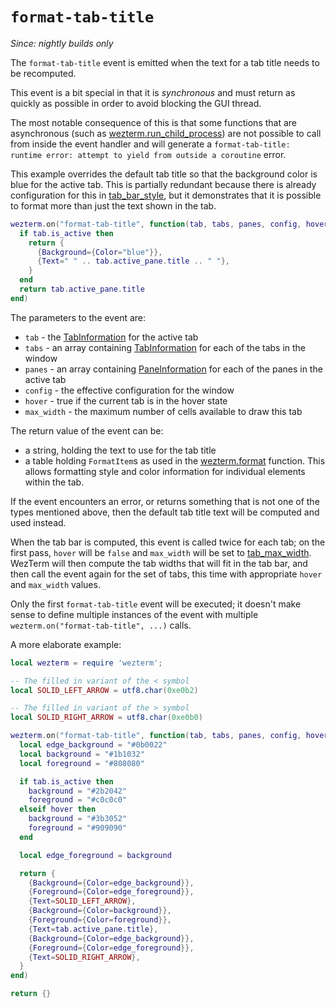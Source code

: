 # `format-tab-title`

*Since: nightly builds only*

The `format-tab-title` event is emitted when the text for a tab title
needs to be recomputed.

This event is a bit special in that it is *synchronous* and must return as
quickly as possible in order to avoid blocking the GUI thread.

The most notable consequence of this is that some functions that are
asynchronous (such as
[wezterm.run_child_process](../wezterm/run_child_process.md)) are not possible
to call from inside the event handler and will generate a `format-tab-title:
runtime error: attempt to yield from outside a coroutine` error.

This example overrides the default tab title so that the background color
is blue for the active tab.  This is partially redundant because there is
already configuration for this in [tab_bar_style](../config/tab_bar_style.md),
but it demonstrates that it is possible to format more than just the text
shown in the tab.

```lua
wezterm.on("format-tab-title", function(tab, tabs, panes, config, hover, max_width)
  if tab.is_active then
    return {
      {Background={Color="blue"}},
      {Text=" " .. tab.active_pane.title .. " "},
    }
  end
  return tab.active_pane.title
end)
```

The parameters to the event are:

* `tab` - the [TabInformation](../TabInformation.md) for the active tab
* `tabs` - an array containing [TabInformation](../TabInformation.md) for each of the tabs in the window
* `panes` - an array containing [PaneInformation](../PaneInformation.md) for each of the panes in the active tab
* `config` - the effective configuration for the window
* `hover` - true if the current tab is in the hover state
* `max_width` - the maximum number of cells available to draw this tab

The return value of the event can be:

* a string, holding the text to use for the tab title
* a table holding `FormatItem`s as used in the [wezterm.format](../wezterm/format.md) function.  This allows formatting style and color information for individual elements within the tab.

If the event encounters an error, or returns something that is not one of the
types mentioned above, then the default tab title text will be computed and
used instead.

When the tab bar is computed, this event is called twice for each tab;
on the first pass, `hover` will be `false` and `max_width` will be set
to [tab_max_width](../config/tab_max_width.md).  WezTerm will then compute
the tab widths that will fit in the tab bar, and then call the event again
for the set of tabs, this time with appropriate `hover` and `max_width`
values.

Only the first `format-tab-title` event will be executed; it doesn't make
sense to define multiple instances of the event with multiple
`wezterm.on("format-tab-title", ...)` calls.

A more elaborate example:

```lua
local wezterm = require 'wezterm';

-- The filled in variant of the < symbol
local SOLID_LEFT_ARROW = utf8.char(0xe0b2)

-- The filled in variant of the > symbol
local SOLID_RIGHT_ARROW = utf8.char(0xe0b0)

wezterm.on("format-tab-title", function(tab, tabs, panes, config, hover, max_width)
  local edge_background = "#0b0022"
  local background = "#1b1032"
  local foreground = "#808080"

  if tab.is_active then
    background = "#2b2042"
    foreground = "#c0c0c0"
  elseif hover then
    background = "#3b3052"
    foreground = "#909090"
  end

  local edge_foreground = background

  return {
    {Background={Color=edge_background}},
    {Foreground={Color=edge_foreground}},
    {Text=SOLID_LEFT_ARROW},
    {Background={Color=background}},
    {Foreground={Color=foreground}},
    {Text=tab.active_pane.title},
    {Background={Color=edge_background}},
    {Foreground={Color=edge_foreground}},
    {Text=SOLID_RIGHT_ARROW},
  }
end)

return {}
```
